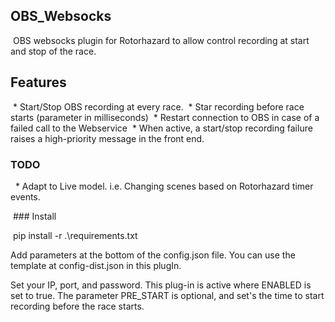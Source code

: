 ## OBS_Websocks
 OBS websocks plugin for Rotorhazard to allow control recording at start and stop of the race.

## Features
 * Start/Stop OBS recording at every race.
 * Star recording before race starts (parameter in milliseconds)
 * Restart connection to OBS in case of a failed call to the Webservice
 * When active, a start/stop recording failure raises a high-priority message in the front end.
 

### TODO
  * Adapt to Live model. i.e. Changing scenes based on Rotorhazard timer events.

 ### Install

 pip install -r .\requirements.txt

Add parameters at the bottom of the config.json file. You can use the template at config-dist.json in this plugIn. 

Set your IP, port, and password. 
This plug-in is active where ENABLED is set to true.
The parameter PRE_START is optional, and set's the time to start recording before the race starts. 